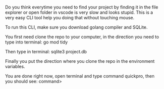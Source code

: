 Do you think everytime you need to find your project by finding it in the file explorer or open folder in vscode is very slow and looks stupid. 
This is a very easy CLI tool help you doing that without touching mouse.

To run this CLI, make sure you download golang compiler and SQLite.

You first need clone the repo to your computer, in the direction you need to type into terminal: 
go mod tidy

Then type in terminal:
sqlite3 project.db

Finally you put the direction where you clone the repo in the environment variables.

You are done right now, open terminal and type command quickpro, then you should see:
command>

